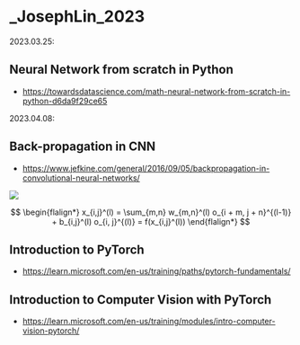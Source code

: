 # _JosephLin_2023

2023.03.25:
## Neural Network from scratch in Python

- https://towardsdatascience.com/math-neural-network-from-scratch-in-python-d6da9f29ce65

2023.04.08:
## Back-propagation in CNN
- https://www.jefkine.com/general/2016/09/05/backpropagation-in-convolutional-neural-networks/

![](https://www.jefkine.com/assets/images/conv.png)

$$
\begin{flalign*}
x_{i,j}^(l) = \sum_{m,n} w_{m,n}^(l) o_{i + m, j + n}^{(l-1)} + b_{i,j}^(l)
o_{i, j}^{(l)} = f(x_{i,j}^(l))
\end{flalign*}
$$

## Introduction to PyTorch
- https://learn.microsoft.com/en-us/training/paths/pytorch-fundamentals/

## Introduction to Computer Vision with PyTorch
- https://learn.microsoft.com/en-us/training/modules/intro-computer-vision-pytorch/
